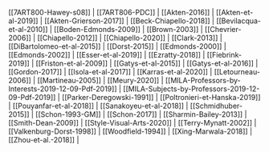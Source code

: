  [[7ART800-Hawey-s08]] |  [[7ART806-PDC]] |  [[Akten-2016]] |  [[Akten-et-al-2019]] |  [[Akten-Grierson-2017]] |  [[Beck-Chiapello-2018]] |  [[Bevilacqua-et-al-2010]] |  [[Boden-Edmonds-2009]] |  [[Brown-2003]] |  [[Chevrier-2006]] |  [[Chiapello-2012]] |  [[Chiapello-2020]] |  [[Clark-2013]] |  [[DiBartolomeo-et-al-2015]] |  [[Dorst-2015]] |  [[Edmonds-2000]] |  [[Edmonds-2002]] |  [[Esser-et-al-2019]] |  [[Ezratty-2018]] |  [[Fiebrink-2019]] |  [[Friston-et-al-2009]] |  [[Gatys-et-al-2015]] |  [[Gatys-et-al-2016]] |  [[Gordon-2017]] |  [[Isola-et-al-2017]] |  [[Karras-et-al-2020]] |  [[Letourneau-2006]] |  [[Martineau-2005]] |  [[Meury-2020]] |  [[MILA-Professors-by-Interests-2019-12-09-Pdf-2019]] |  [[MILA-Subjects-by-Professors-2019-12-09-Pdf-2019]] |  [[Parker-Deregowski-1991]] |  [[Poltronieri-et-Hanska-2019]] |  [[Pouyanfar-et-al-2018]] |  [[Sanakoyeu-et-al-2018]] |  [[Schmidhuber-2015]] |  [[Schon-1993-GM]] |  [[Schon-2017]] |  [[Sharmin-Bailey-2013]] |  [[Smith-Dean-2009]] |  [[Style-Visual-Arts-2020]] |  [[Terry-Mynatt-2002]] |  [[Valkenburg-Dorst-1998]] |  [[Woodfield-1994]] |  [[Xing-Marwala-2018]] |  [[Zhou-et-al.-2018]] | 